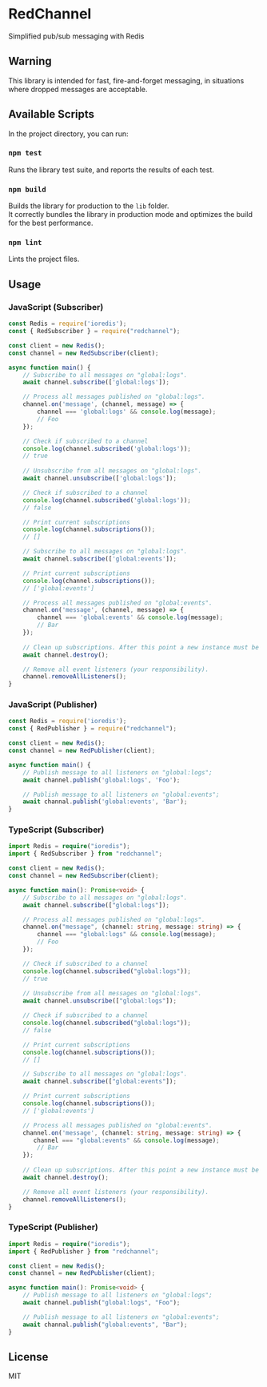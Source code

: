 # RedChannel
Simplified pub/sub messaging with Redis

## Warning
This library is intended for fast, fire-and-forget messaging, in situations where dropped messages are acceptable.

## Available Scripts

In the project directory, you can run:

### `npm test`

Runs the library test suite, and reports the results of each test.

### `npm build`

Builds the library for production to the `lib` folder.<br />
It correctly bundles the library in production mode and optimizes the build for the best performance.

### `npm lint`

Lints the project files.

## Usage

### JavaScript (Subscriber)

```javascript
const Redis = require('ioredis');
const { RedSubscriber } = require("redchannel");

const client = new Redis();
const channel = new RedSubscriber(client);

async function main() {
    // Subscribe to all messages on "global:logs".
    await channel.subscribe(['global:logs']);

    // Process all messages published on "global:logs".
    channel.on('message', (channel, message) => {
        channel === 'global:logs' && console.log(message);
        // Foo
    });

    // Check if subscribed to a channel
    console.log(channel.subscribed('global:logs'));
    // true
    
    // Unsubscribe from all messages on "global:logs".
    await channel.unsubscribe(['global:logs']);

    // Check if subscribed to a channel
    console.log(channel.subscribed('global:logs'));
    // false

    // Print current subscriptions
    console.log(channel.subscriptions());
    // []

    // Subscribe to all messages on "global:logs".
    await channel.subscribe(['global:events']);

    // Print current subscriptions
    console.log(channel.subscriptions());
    // ['global:events']

    // Process all messages published on "global:events".
    channel.on('message', (channel, message) => {
        channel === 'global:events' && console.log(message);
        // Bar
    });
    
    // Clean up subscriptions. After this point a new instance must be created
    await channel.destroy();

    // Remove all event listeners (your responsibility).
    channel.removeAllListeners();
}
```

### JavaScript (Publisher)

```javascript
const Redis = require('ioredis');
const { RedPublisher } = require("redchannel");

const client = new Redis();
const channel = new RedPublisher(client);

async function main() {
    // Publish message to all listeners on "global:logs";
    await channel.publish('global:logs', 'Foo');

    // Publish message to all listeners on "global:events";
    await channal.publish('global:events', 'Bar');
}
```

### TypeScript (Subscriber)

```typescript
import Redis = require("ioredis");
import { RedSubscriber } from "redchannel";

const client = new Redis();
const channel = new RedSubscriber(client);

async function main(): Promise<void> {
    // Subscribe to all messages on "global:logs".
    await channel.subscribe(["global:logs"]);

    // Process all messages published on "global:logs".
    channel.on("message", (channel: string, message: string) => {
        channel === "global:logs" && console.log(message);
        // Foo
    });

    // Check if subscribed to a channel
    console.log(channel.subscribed("global:logs"));
    // true
    
    // Unsubscribe from all messages on "global:logs".
    await channel.unsubscribe(["global:logs"]);

    // Check if subscribed to a channel
    console.log(channel.subscribed("global:logs"));
    // false

    // Print current subscriptions
    console.log(channel.subscriptions());
    // []

    // Subscribe to all messages on "global:logs".
    await channel.subscribe(["global:events"]);

    // Print current subscriptions
    console.log(channel.subscriptions());
    // ['global:events']

    // Process all messages published on "global:events".
    channel.on('message', (channel: string, message: string) => {
       channel === "global:events" && console.log(message);
        // Bar
    });
    
    // Clean up subscriptions. After this point a new instance must be created
    await channel.destroy();

    // Remove all event listeners (your responsibility).
    channel.removeAllListeners();
}
```


### TypeScript (Publisher)

```typescript
import Redis = require("ioredis");
import { RedPublisher } from "redchannel";

const client = new Redis();
const channel = new RedPublisher(client);

async function main(): Promise<void> {
    // Publish message to all listeners on "global:logs";
    await channel.publish("global:logs", "Foo");

    // Publish message to all listeners on "global:events";
    await channal.publish("global:events", "Bar");
}
```

## License
MIT